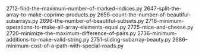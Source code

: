 2712-find-the-maximum-number-of-marked-indices.py
2647-split-the-array-to-make-coprime-products.py
2656-count-the-number-of-beautiful-subarrays.py
2696-the-number-of-beautiful-subsets.py
2718-minimum-operations-to-make-all-array-elements-equal.py
2725-mice-and-cheese.py
2720-minimize-the-maximum-difference-of-pairs.py
2736-minimum-additions-to-make-valid-string.py
2751-sliding-subarray-beauty.py
2686-minimum-cost-of-a-path-with-special-roads.py
